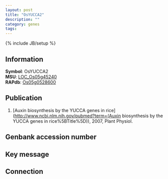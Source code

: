 ```yaml
---
layout: post
title: "OsYUCCA2"
description: ""
category: genes
tags: 
---
```

{% include JB/setup %}

## Information
__Symbol__: OsYUCCA2  
__MSU__: [LOC_Os05g45240](http://rice.plantbiology.msu.edu/cgi-bin/ORF_infopage.cgi?orf=LOC_Os05g45240)  
__RAPdb__: [Os05g0528600](http://rapdb.dna.affrc.go.jp/viewer/gbrowse_details/irgsp1?name=Os05g0528600)  

## Publication
1. [Auxin biosynthesis by the YUCCA genes in rice](http://www.ncbi.nlm.nih.gov/pubmed?term=(Auxin biosynthesis by the YUCCA genes in rice%5BTitle%5D)), 2007, Plant Physiol.

## Genbank accession number

## Key message

## Connection


